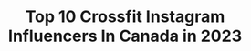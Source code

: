 ---
title: Top 10 Crossfit Instagram Influencers In Canada in 2023
description: >-
  Find top crossfit Instagram influencers in Canada in 2023. Most popular hashtags: #crossfit #fitness #crossfitgames #workout.
platform: Instagram
hits: 35
text_top: Analyze the most popular Instagram influencers on inBeat.
text_bottom: inBeat holds 35 Instagram influencers like this in Canada for you to connect with.
profiles:
  - username: "etienneaudet"
    fullname: >-
      Etienne Audet
    bio: >-
      Circus, clown, crossfit, dog, travel and speedos. @designkontrol Brand Ambassador Use: KeepItInPlace15 for discount
    location: "Canada"
    followers: 13357
    engagement: 1213
    commentsToLikes: 0.018190
    id: ck5zmuo1en91q0i148ziw2v70
    verified: false
    hashtags: "#photography, #abs, #fitmen, #underwearmodel"
  - username: "aaparker1"
    fullname: >-
      Alex Parker
    bio: >-
      2015 Crossfit Games Athlete 6x Regionals Athlete Nutrition Coach - @tacticnutrition Podcast - @afternoonsnackpodcast @nova3labs - Code PARKER
    location: "Canada"
    followers: 47221
    engagement: 309
    commentsToLikes: 0.018174
    id: ck0vweg7wtbpd0i19s7p5by66
    verified: false
    hashtags: "#fitness, #nutrition, #crossfit, #workout"
  - username: "natbeers"
    fullname: >-
      nat beers
    bio: >-
      you catch more flies with honey but you catch more honeys being fly 🍯 @poppyandpinedesign 🌿 crossfit l2 • weightlifting & nutrition coach
    location: "Canada"
    followers: 20380
    engagement: 201
    commentsToLikes: 0.046536
    id: ck8tb6fizuhi90j78qmurt7bm
    verified: false
    hashtags: "#qualitreepuns"
  - username: "emily_rolfe19"
    fullname: >-
      Emily Rolfe
    bio: >-
      Wife’d up💍 CrossFit Games 2019, 2020 18th Fittest in the 🌎 CF games ‘19 Granite Games ‘19🥇 MedRad💀 @genucan @marriedtomymacros @bornprimitive EMILY19
    location: "Canada"
    followers: 11961
    engagement: 593
    commentsToLikes: 0.020887
    id: ck6tvc0b7ld820j710i3mp25u
    verified: false
    hashtags: "#diet, #workout, #compete, #tydax"
  - username: "johanyjutras"
    fullname: >-
      Johany Jutras
    bio: >-
      🇨🇦 CFL, CrossFit, F1, MLB, NHL, NFL, NBA, among others. Self-published author of two books. Québécoise.
    location: "Canada"
    followers: 15122
    engagement: 320
    commentsToLikes: 0.056285
    id: ck55klvsczmin0i11000taktr
    verified: true
    hashtags: "#johanyjutras, #fitman, #repost, #fromthearchives"
  - username: "pvellner"
    fullname: >-
      Patrick Vellner
    bio: >-
      D.C. Crossfit Games Athlete 2016🥉 2017🥉 2018🥈 @reebok @foodspring_athletics @tydaxfit @romwod @championsandlegends RD -> MTL -> TOR -> NAN
    location: "Canada"
    followers: 583008
    engagement: 189
    commentsToLikes: 0.003488
    id: ck0vuzmz0mvc50i192pzozulu
    verified: true
    hashtags: "#motivation, #competition, #wodapalooza, #crossfitgames"
  - username: "fikowski"
    fullname: >-
      Brent Fikowski
    bio: >-
      CrossFit Games 2nd in the world 🥈 2017 @reebok @ascent_protein @zevia @theprofessorproject @trainyourweakness
    location: "Canada"
    followers: 634445
    engagement: 191
    commentsToLikes: 0.008775
    id: ck0twflq6f5h00i190rbyi6rp
    verified: true
    hashtags: "#whoisjoescali, #crossfit, #crossfitgames, #kelownafornia"
  - username: "toqueluc"
    fullname: >-
      Lucas Parker
    bio: >-
      
    location: "Canada"
    followers: 148960
    engagement: 173
    commentsToLikes: 0.046646
    id: ck6tultx6h2pc0j71v0077xd2
    verified: false
    hashtags: "#lucasparker, #crossfit, #canadian, #canada"
  - username: "pedlowsamuel"
    fullname: >-
      Sam Pedlow | 🇨🇦 Pro Athlete
    bio: >-
      🍁 Professional Beach Volleyball Player 😺 Registered Physiotherapist MPT, BPHED BScH 🙌 @canfund recipient ⤵️ @whoop discount
    location: "Canada"
    followers: 34147
    engagement: 299
    commentsToLikes: 0.043008
    id: ck5zulono2lo30i14ojcz7jbh
    verified: true
    hashtags: "#wilsonvolleyball, #fivb, #sponsoredathlete, #volleyball"
  - username: "crystalmderry"
    fullname: >-
      Crystal | B.Sc.Kin
    bio: >-
      Creator of @mobility_mvmnt I help you Move Better, Relax Your Mind & Body, Feel Good - Inside & Out of the Gym! Join me & you’ll feel the difference!
    location: "Canada"
    followers: 26411
    engagement: 537
    commentsToLikes: 0.016178
    id: ck8t3tb0z4ez70j78mjwgyv23
    verified: false
    hashtags: "#kinstretch, #athomeyoga, #sundayvibes, #hipmobility"
---